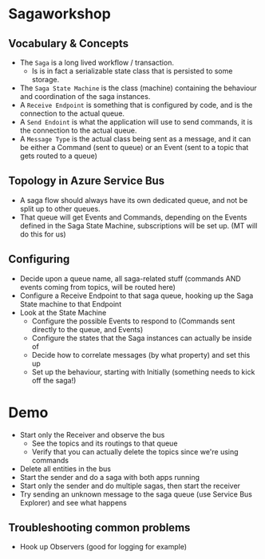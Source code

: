 # Sagaworkshop

## Vocabulary & Concepts

* The `Saga` is a long lived workflow / transaction. 
	* Is is in fact a serializable state class that is persisted to some storage.
* The `Saga State Machine` is the class (machine) containing the behaviour and coordination of the saga instances.
* A `Receive Endpoint` is something that is configured by code, and is the connection to the actual queue.
* A `Send Endoint` is what the application will use to send commands, it is the connection to the actual queue.
* A `Message Type` is the actual class being sent as a message, and it can be either a Command (sent to queue) or an Event (sent to a topic that gets routed to a queue)

## Topology in Azure Service Bus

* A saga flow should always have its own dedicated queue, and not be split up to other queues.
* That queue will get Events and Commands, depending on the Events defined in the Saga State Machine, subscriptions will be set up. (MT will do this for us)
	
## Configuring

* Decide upon a queue name, all saga-related stuff (commands AND events coming from topics, will be routed here)
* Configure a Receive Endpoint to that saga queue, hooking up the Saga State machine to that Endpoint
* Look at the State Machine
	* Configure the possible Events to respond to (Commands sent directly to the queue, and Events)
	* Configure the states that the Saga instances can actually be inside of
	* Decide how to correlate messages (by what property) and set this up
	* Set up the behaviour, starting with Initially (something needs to kick off the saga!)

# Demo

* Start only the Receiver and observe the bus
	* See the topics and its routings to that queue
	* Verify that you can actually delete the topics since we're using commands
* Delete all entities in the bus
* Start the sender and do a saga with both apps running
* Start only the sender and do multiple sagas, then start the receiver
* Try sending an unknown message to the saga queue (use Service Bus Explorer) and see what happens
	
## Troubleshooting common problems

* Hook up Observers (good for logging for example)
